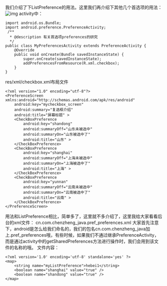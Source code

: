 我们介绍了下ListPreference的用法。这里我们再介绍下其他几个首选项的用法：
![img](http://emanual.github.io/md-android/img/view_checkbox/05_checkbox.jpg) 
activity中：
```  
import android.os.Bundle;
import android.preference.PreferenceActivity;
 /**
  * @description 有关首选项preferences的研究
  */
public class MyPreferencesActivity extends PreferenceActivity {
	@Override
	public void onCreate(Bundle savedInstanceState) {
		super.onCreate(savedInstanceState);
		addPreferencesFromResource(R.xml.checkbox);
	}
}
```
res/xml/checkbox.xml布局文件
```  
<?xml version="1.0" encoding="utf-8"?>
<PreferenceScreen xmlns:android="http://schemas.android.com/apk/res/android"
    android:key="mycheckbox_screen"
    android:summary="复选框介绍"
    android:title="屏幕标题" >
    <CheckBoxPreference
        android:key="shandong"
        android:summaryOff="山东未被选中"
        android:summaryOn="山东被选中了"
        android:title="山东" >
    </CheckBoxPreference>
    <CheckBoxPreference
        android:key="shanghai"
        android:summaryOff="上海未被选中"
        android:summaryOn="上海被选中了"
        android:title="上海" >
    </CheckBoxPreference>
    <CheckBoxPreference
        android:key="yunnan"
        android:summaryOff="云南未被选中"
        android:summaryOn="云南被选中了"
        android:title="云南" >
    </CheckBoxPreference>
</PreferenceScreen>
```
用法和ListPreference相比，简单多了，这里就不多介绍了，这里我给大家看看后台的xml文件：
cn.com.chenzheng_java.pref_preferences.xml
大家首先注意下，android是怎么给我们命名的，我们的包名cn.com.chenzheng_java加上.pref_preferences哦，有些时候，如果我们不通过继承PreferenceActivity，而是通过activity中的getSharedPreferences方法进行操作时，我们会用到该文件的名称的哦。
文件内容：
```  
<?xml version='1.0' encoding='utf-8' standalone='yes' ?>
<map>
	<string name="myListPreference">hebei1</string>
	<boolean name="shanghai" value="true" />
	<boolean name="shandong" value="true" />
</map> 
```